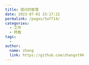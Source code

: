 ```yaml
---
title: 提问的智慧
date: 2023-07-01 15:17:22
permalink: /pages/5aff14/
categories:
  - 工作
  - 转载
tags:
  - 
author: 
  name: zhang
  link: https://github.com/zhangst94
---
```

